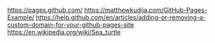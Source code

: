 https://pages.github.com/
https://matthewkudija.com/GitHub-Pages-Example/
https://help.github.com/en/articles/adding-or-removing-a-custom-domain-for-your-github-pages-site
https://en.wikipedia.org/wiki/Sea_turtle
